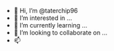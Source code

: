 - 👋 Hi, I’m @taterchip96
- 👀 I’m interested in ...
- 🌱 I’m currently learning ...
- 💞️ I’m looking to collaborate on ...
- 📫 

<!---
taterchip96/taterchip96 is a ✨ special ✨ repository because its `README.md` (this file) appears on your GitHub profile.
You can click the Preview link to take a look at your changes.
--->
